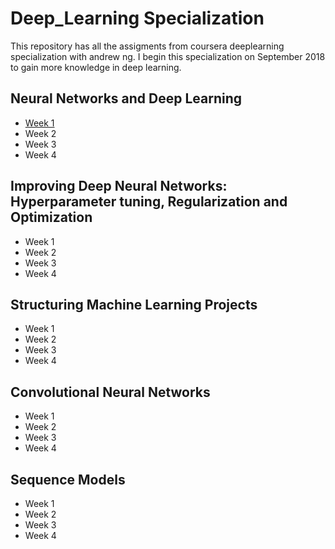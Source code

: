 # Deep_Learning Specialization

This repository has all the assigments from coursera deeplearning specialization with andrew ng.
I begin this specialization on September 2018 to gain more knowledge in deep learning.

## Neural Networks and Deep Learning 
  * [Week 1](https://github.com/jesuspereyrad/Deep_Learning/tree/course1/course1/week2)
  * Week 2
  * Week 3
  * Week 4
  
## Improving Deep Neural Networks: Hyperparameter tuning, Regularization and Optimization
  * Week 1
  * Week 2
  * Week 3
  * Week 4

## Structuring Machine Learning Projects
  * Week 1
  * Week 2
  * Week 3
  * Week 4

## Convolutional Neural Networks
  * Week 1
  * Week 2
  * Week 3
  * Week 4
  
## Sequence Models
  * Week 1
  * Week 2
  * Week 3
  * Week 4
  
